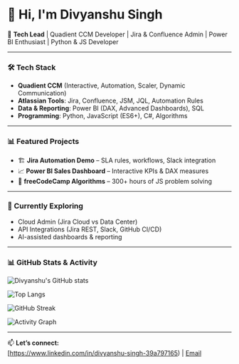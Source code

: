# 👋 Hi, I'm Divyanshu Singh  

🚀 **Tech Lead** | Quadient CCM Developer | Jira & Confluence Admin | Power BI Enthusiast | Python & JS Developer  

---

### 🛠️ Tech Stack
- **Quadient CCM** (Interactive, Automation, Scaler, Dynamic Communication)  
- **Atlassian Tools**: Jira, Confluence, JSM, JQL, Automation Rules  
- **Data & Reporting**: Power BI (DAX, Advanced Dashboards), SQL  
- **Programming**: Python, JavaScript (ES6+), C#, Algorithms  

---

### 📊 Featured Projects
- 🏗️ **Jira Automation Demo** – SLA rules, workflows, Slack integration  
- 📈 **Power BI Sales Dashboard** – Interactive KPIs & DAX measures  
- 🔑 **freeCodeCamp Algorithms** – 300+ hours of JS problem solving  

---

### 🎯 Currently Exploring
- Cloud Admin (Jira Cloud vs Data Center)  
- API Integrations (Jira REST, Slack, GitHub CI/CD)  
- AI-assisted dashboards & reporting

- ---

### 📊 GitHub Stats & Activity

![Divyanshu's GitHub stats](https://github-readme-stats.vercel.app/api?username=divyanshu04-codes&show_icons=true&theme=radical)

![Top Langs](https://github-readme-stats.vercel.app/api/top-langs/?username=divyanshu04-codes&layout=compact&theme=radical)

![GitHub Streak](https://github-readme-streak-stats.herokuapp.com/?user=divyanshu04-codes&theme=radical)

![Activity Graph](https://github-readme-activity-graph.vercel.app/graph?username=divyanshu04-codes&theme=radical)


---

📫 **Let’s connect:**  
[https://www.linkedin.com/in/divyanshu-singh-39a797165) | [Email](iamdivyanshu007@gmail.com)  

